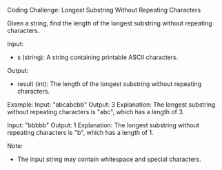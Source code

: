 Coding Challenge: Longest Substring Without Repeating Characters

Given a string, find the length of the longest substring without repeating characters.

Input:
- s (string): A string containing printable ASCII characters.

Output:
- result (int): The length of the longest substring without repeating characters.

Example:
Input: "abcabcbb"
Output: 3
Explanation: The longest substring without repeating characters is "abc", which has a length of 3.

Input: "bbbbb"
Output: 1
Explanation: The longest substring without repeating characters is "b", which has a length of 1.

Note:
- The input string may contain whitespace and special characters.
